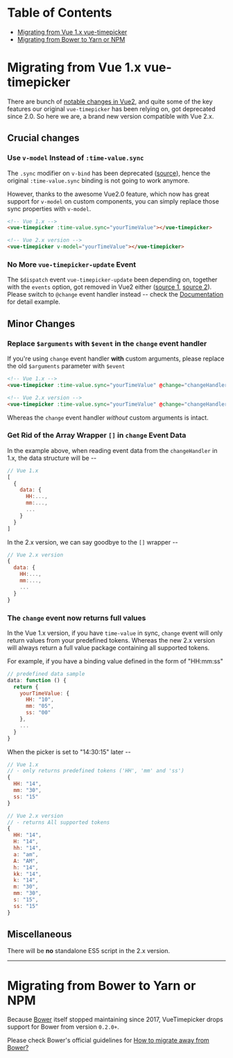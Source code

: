 # Table of Contents

- [Migrating from Vue 1.x vue-timepicker](https://github.com/phoenixwong/vue2-timepicker/blob/master/MIGRATION.md#migrating-from-vue-1x-vue-timepicker)
- [Migrating from Bower to Yarn or NPM](https://github.com/phoenixwong/vue2-timepicker/blob/master/MIGRATION.md#migrating-from-bower-to-yarn-or-npm)

# Migrating from Vue 1.x vue-timepicker

There are bunch of [notable changes in Vue2](http://vuejs.org/guide/migration.html), and quite some of the key features our original `vue-timepicker` has been relying on, got deprecated since 2.0. So here we are, a brand new version compatible with Vue 2.x.

## Crucial changes

### Use `v-model` Instead of `:time-value.sync`

The `.sync` modifier on `v-bind` has been deprecated ([source](http://vuejs.org/guide/migration.html#once-and-sync-Modifiers-on-v-bind-removed)), hence the original `:time-value.sync` binding is not going to work anymore.

However, thanks to the awesome Vue2.0 feature, which now has great support for `v-model` on custom components, you can simply replace those sync properties with `v-model`.

```html
<!-- Vue 1.x -->
<vue-timepicker :time-value.sync="yourTimeValue"></vue-timepicker>

<!-- Vue 2.x version -->
<vue-timepicker v-model="yourTimeValue"></vue-timepicker>
```

### No More `vue-timepicker-update` Event

The `$dispatch` event `vue-timepicker-update` been depending on, together with the `events` option, got removed in Vue2 either ([source 1](http://vuejs.org/guide/migration.html#dispatch-and-broadcast-replaced), [source 2](http://vuejs.org/guide/migration.html#events-option-removed)). Please switch to `@change` event handler instead -- check the [Documentation](https://github.com/phoenixwong/vue2-timepicker#method-2-add-change-event-handler) for detail example.

## Minor Changes

### Replace `$arguments` with `$event` in the `change` event handler

If you're using `change` event handler **with** custom arguments, please replace the old `$arguments` parameter with `$event`

```html
<!-- Vue 1.x -->
<vue-timepicker :time-value.sync="yourTimeValue" @change="changeHandler($arguments, 'foo', 'bar')"></vue-timepicker>

<!-- Vue 2.x version -->
<vue-timepicker :time-value.sync="yourTimeValue" @change="changeHandler($event, 'foo', 'bar')"></vue-timepicker>
```

Whereas the `change` event handler *without* custom arguments is intact.

### Get Rid of the Array Wrapper `[]` in `change` Event Data

In the example above, when reading event data from the `changeHandler` in 1.x, the data structure will be --

```javascript
// Vue 1.x
[
  {
    data: {
      HH:...,
      mm:...,
      ...
    }
  }
]
```

In the 2.x version, we can say goodbye to the `[]` wrapper --

```javascript
// Vue 2.x version
{
  data: {
    HH:...,
    mm:...,
    ...
  }
}
```

### The `change` event now returns full values

In the Vue 1.x version, if you have `time-value` in sync, `change` event will only return values from your predefined tokens. Whereas the new 2.x version will always return a full value package containing all supported tokens.

For example, if you have a binding value defined in the form of "HH:mm:ss"

```javascript
// predefined data sample
data: function () {
  return {
    yourTimeValue: {
      HH: "10",
      mm: "05",
      ss: "00"
    },
    ...
  }
}
```

When the picker is set to "14:30:15" later --

```javascript
// Vue 1.x
// - only returns predefined tokens ('HH', 'mm' and 'ss')
{
  HH: "14",
  mm: "30",
  ss: "15"
}

// Vue 2.x version
// - returns All supported tokens
{
  HH: "14",
  H: "14",
  hh: "14",
  a: "am",
  A: "AM",
  h: "14",
  kk: "14",
  k: "14",
  m: "30",
  mm: "30",
  s: "15",
  ss: "15"
}
```

## Miscellaneous

There will be **no** standalone ES5 script in the 2.x version.

---

# Migrating from Bower to Yarn or NPM

Because [Bower](https://bower.io/) itself stopped maintaining since 2017, VueTimepicker drops support for Bower from version `0.2.0+`.

Please check Bower's official guidelines for [How to migrate away from Bower?](https://bower.io/blog/2017/how-to-migrate-away-from-bower/)
